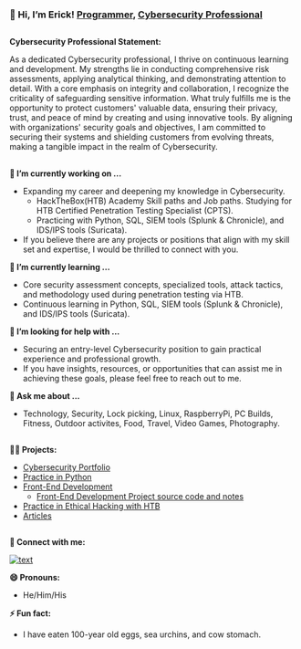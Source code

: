 ### 👋 Hi, I’m Erick! [Programmer](https://github.com/ericktafel1), [Cybersecurity Professional](https://www.linkedin.com/in/ericktafel/)
##
**Cybersecurity Professional Statement:**

As a dedicated Cybersecurity professional, I thrive on continuous learning and development. My strengths lie in conducting comprehensive risk assessments, applying analytical thinking, and demonstrating attention to detail. With a core emphasis on integrity and collaboration, I recognize the criticality of safeguarding sensitive information. What truly fulfills me is the opportunity to protect customers' valuable data, ensuring their privacy, trust, and peace of mind by creating and using innovative tools. By aligning with organizations' security goals and objectives, I am committed to securing their systems and shielding customers from evolving threats, making a tangible impact in the realm of Cybersecurity.

##

**🔭 I’m currently working on ...**
- Expanding my career and deepening my knowledge in Cybersecurity.
  -  HackTheBox(HTB) Academy Skill paths and Job paths. Studying for HTB Certified Penetration Testing Specialist (CPTS).
  -  Practicing with Python, SQL, SIEM tools (Splunk & Chronicle), and IDS/IPS tools (Suricata).
- If you believe there are any projects or positions that align with my skill set and expertise, I would be thrilled to connect with you.

**🌱 I’m currently learning ...**
- Core security assessment concepts, specialized tools, attack tactics, and methodology used during penetration testing via HTB. 
- Continuous learning in Python, SQL, SIEM tools (Splunk & Chronicle), and IDS/IPS tools (Suricata).

**🤔 I’m looking for help with ...**
- Securing an entry-level Cybersecurity position to gain practical experience and professional growth.
- If you have insights, resources, or opportunities that can assist me in achieving these goals, please feel free to reach out to me.

**💬 Ask me about ...**
- Technology, Security, Lock picking, Linux, RaspberryPi, PC Builds, Fitness, Outdoor activites, Food, Travel, Video Games, Photography.
##
**👨‍💻 Projects:**
- [Cybersecurity Portfolio](https://github.com/ericktafel1/Cybersecurity_Portfolio)
- [Practice in Python](https://github.com/ericktafel1/CS50)
- [Front-End Development](https://codepen.io/ericktafel)
  - [Front-End Development Project source code and notes](https://github.com/ericktafel1/Front_End_Development)
- [Practice in Ethical Hacking with HTB](https://github.com/ericktafel1/Ethical-Hacking)
- [Articles](https://www.linkedin.com/in/ericktafel/recent-activity/articles/)
##

**🤳 Connect with me:**


[![text](https://img.shields.io/badge/LinkedIn-0077B5?style=for-the-badge&logo=linkedin&logoColor=white)](https://www.linkedin.com/in/ericktafel)


**😄 Pronouns:**


- He/Him/His


**⚡ Fun fact:**


- I have eaten 100-year old eggs, sea urchins, and cow stomach.


<!--
**ericktafel1/ericktafel1** is a ✨ _special_ ✨ repository because its `README.md` (this file) appears on your GitHub profile.

Here are some ideas to get you started:

- 📺 Popular YouTube Videos (COMING SOON!)

- 🔭 I’m currently working on ...
- 🌱 I’m currently learning ...
- 👯 I’m looking to collaborate on ...
- 🤔 I’m looking for help with ...
- 💬 Ask me about ...
- 📫 How to reach me: ...
- 😄 Pronouns: ...
- ⚡ Fun fact: ...
-->
